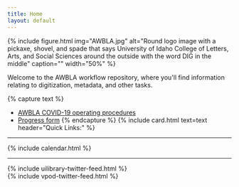 ```yaml
---
title: Home
layout: default
---
```


{% include figure.html img="AWBLA.jpg" alt="Round logo image with a pickaxe, shovel, and spade that says University of Idaho College of Letters, Arts, and Social Sciences around the outside with the word DIG in the middle" caption="" width="50%" %}

Welcome to the AWBLA workflow repository, where you'll find information relating to digitization, metadata, and other tasks.

{% capture text %}
- [AWBLA COVID-19 operating procedures](images/AWBLA_CovidPolicy.pdf)
- [Progress form](https://forms.office.com/r/qc4PMuDhhN)
{% endcapture %}
{% include card.html text=text header="Quick Links:" %}

------

{% include calendar.html %}

---

<div class="row pt-4">
    <div class="col-sm-6">
        {% include uilibrary-twitter-feed.html %}
    </div>
    <div class="col-sm-6">
        {% include vpod-twitter-feed.html %}
    </div>
</div> 


